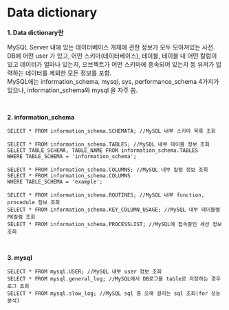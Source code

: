 Data dictionary
=============

__1. Data dictionary란__  

  MySQL Server 내에 있는 데이터베이스 개체에 관한 정보가 모두 모아져있는 사전.  
  DB에 어떤 user 가 있고, 어떤 스키마(데이터베이스), 테이블, 테이블 내 어떤 칼럼이 있고 데이터가 얼마나 있는지, 오브젝트가 어떤 스키마에 종속되어 있는지 등 유저가 입력하는 데이터를 제외한 모든 정보를 포함.  
  MySQL에는 information_schema, mysql, sys, performance_schema 4가지가 있으나, information_schema와 mysql 을 자주 씀.  
    
<br/>

__2. information_schema__

```
SELECT * FROM information_schema.SCHEMATA; //MySQL 내부 스키마 목록 조회

SELECT * FROM information_schema.TABLES; //MySQL 내부 테이블 정보 조회
SELECT TABLE_SCHEMA, TABLE_NAME FROM information_schema.TABLES
WHERE TABLE_SCHEMA = 'information_schema';

SELECT * FROM information_schema.COLUMNS; //MySQL 내부 칼럼 정보 조회
SELECT * FROM information_schema.COLUMNS
WHERE TABLE_SCHEMA = 'example';

SELECT * FROM information_schema.ROUTINES; //MySQL 내부 function, procedule 정보 조회
SELECT * FROM information_schema.KEY_COLUMN_USAGE; //MySQL 내부 테이블별 PK칼럼 조회
SELECT * FROM information_schema.PROCESSLIST; //MySQL에 접속중인 세션 정보 조회
```

<br/>

__3. mysql__

```
SELECT * FROM mysql.USER; //MySQL 내부 user 정보 조회
SELECT * FROM mysql.general_log; //MySQL에서 DB로그를 table로 저장하는 경우 로그 조회
SELECT * FROM mysql.slow_log; //MySQL sql 중 오래 걸리는 sql 조회(for 성능분석)
```

<br/>
